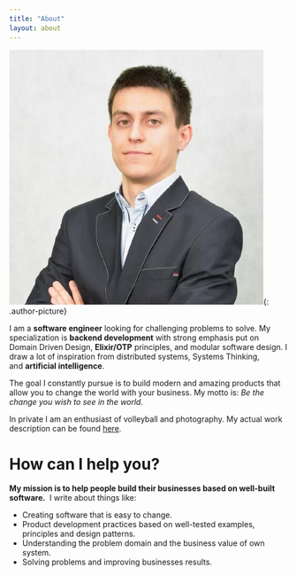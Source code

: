 ```yaml
---
title: "About"
layout: about
---
```


![My photo](/assets/images/bartoszgorka.jpeg){: .author-picture}

I am a **software engineer** looking for challenging problems to solve.
My specialization is **backend development** with strong emphasis put on Domain Driven Design, **Elixir/OTP** principles, and modular software design.
I draw a lot of inspiration from distributed systems, Systems Thinking, and **artificial intelligence**.

The goal I constantly pursue is to build modern and amazing products that allow you to change the world with your business.
My motto is: *Be the change you wish to see in the world*.

In private I am an enthusiast of volleyball and photography.
My actual work description can be found [here](https://bartoszgorka.com/now).

# How can I help you?

**My mission is to help people build their businesses based on well-built software.**
 I write about things like:
- Creating software that is easy to change.
- Product development practices based on well-tested examples, principles and design patterns.
- Understanding the problem domain and the business value of own system.
- Solving problems and improving businesses results.
